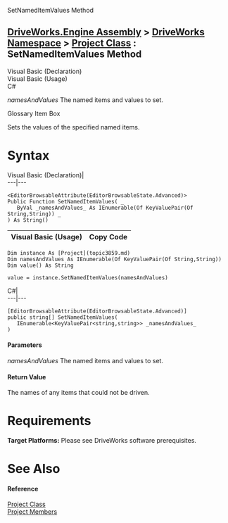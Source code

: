 SetNamedItemValues Method   
  
[DriveWorks.Engine Assembly](topic2156.md) > [DriveWorks Namespace](topic2159.md) > [Project Class](topic3859.md) : SetNamedItemValues Method  
---  
  
Visual Basic (Declaration)    
Visual Basic (Usage)    
C# 

_namesAndValues_
    The named items and values to set.

Glossary Item Box

Sets the values of the specified named items. 

# Syntax

Visual Basic (Declaration)|   
---|---  
      
    
    <EditorBrowsableAttribute(EditorBrowsableState.Advanced)>
    Public Function SetNamedItemValues( _
       ByVal _namesAndValues_ As IEnumerable(Of KeyValuePair(Of String,String)) _
    ) As String()  
  
Visual Basic (Usage)| Copy Code  
---|---  
      
    
    Dim instance As [Project](topic3859.md)
    Dim namesAndValues As IEnumerable(Of KeyValuePair(Of String,String))
    Dim value() As String
     
    value = instance.SetNamedItemValues(namesAndValues)  
  
C#|   
---|---  
      
    
    [EditorBrowsableAttribute(EditorBrowsableState.Advanced)]
    public string[] SetNamedItemValues( 
       IEnumerable<KeyValuePair<string,string>> _namesAndValues_
    )  
  
#### Parameters

 _namesAndValues_
    The named items and values to set.

#### Return Value

The names of any items that could not be driven.

# Requirements

**Target Platforms:** Please see DriveWorks software prerequisites.

# See Also

#### Reference

[Project Class](topic3859.md)   
[Project Members](topic3860.md)


